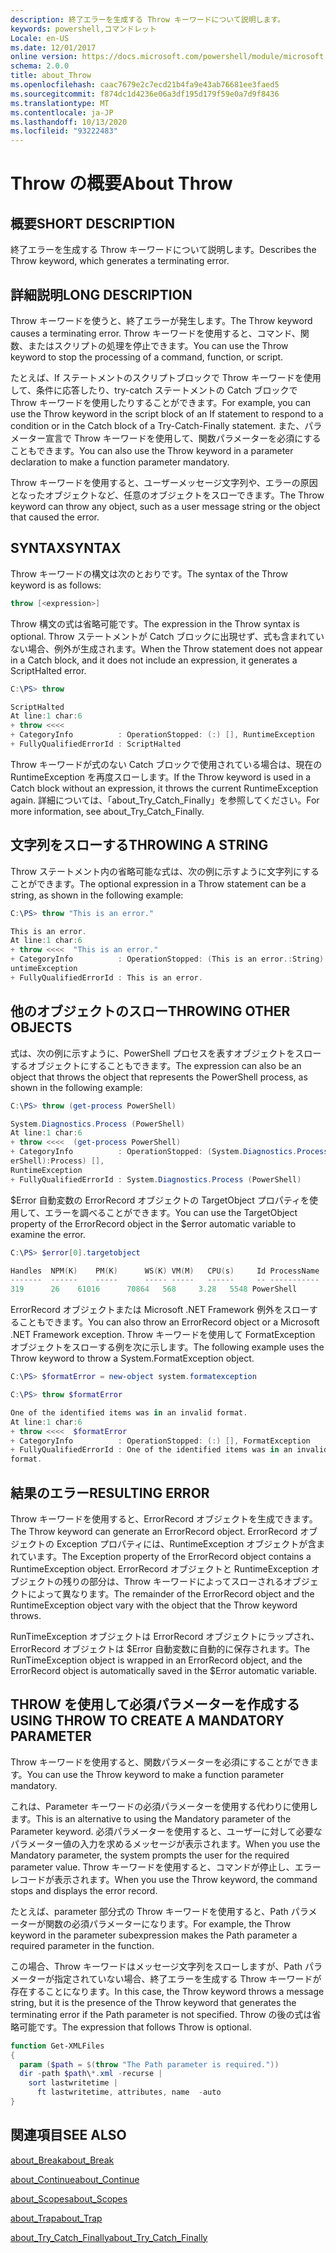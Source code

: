 ```yaml
---
description: 終了エラーを生成する Throw キーワードについて説明します。
keywords: powershell,コマンドレット
Locale: en-US
ms.date: 12/01/2017
online version: https://docs.microsoft.com/powershell/module/microsoft.powershell.core/about/about_throw?view=powershell-5.1&WT.mc_id=ps-gethelp
schema: 2.0.0
title: about_Throw
ms.openlocfilehash: caac7679e2c7ecd21b4fa9e43ab76681ee3faed5
ms.sourcegitcommit: f874dc1d4236e06a3df195d179f59e0a7d9f8436
ms.translationtype: MT
ms.contentlocale: ja-JP
ms.lasthandoff: 10/13/2020
ms.locfileid: "93222483"
---
```

# <a name="about-throw"></a><span data-ttu-id="93c7d-104">Throw の概要</span><span class="sxs-lookup"><span data-stu-id="93c7d-104">About Throw</span></span>

## <a name="short-description"></a><span data-ttu-id="93c7d-105">概要</span><span class="sxs-lookup"><span data-stu-id="93c7d-105">SHORT DESCRIPTION</span></span>

<span data-ttu-id="93c7d-106">終了エラーを生成する Throw キーワードについて説明します。</span><span class="sxs-lookup"><span data-stu-id="93c7d-106">Describes the Throw keyword, which generates a terminating error.</span></span>

## <a name="long-description"></a><span data-ttu-id="93c7d-107">詳細説明</span><span class="sxs-lookup"><span data-stu-id="93c7d-107">LONG DESCRIPTION</span></span>

<span data-ttu-id="93c7d-108">Throw キーワードを使うと、終了エラーが発生します。</span><span class="sxs-lookup"><span data-stu-id="93c7d-108">The Throw keyword causes a terminating error.</span></span> <span data-ttu-id="93c7d-109">Throw キーワードを使用すると、コマンド、関数、またはスクリプトの処理を停止できます。</span><span class="sxs-lookup"><span data-stu-id="93c7d-109">You can use the Throw keyword to stop the processing of a command, function, or script.</span></span>

<span data-ttu-id="93c7d-110">たとえば、If ステートメントのスクリプトブロックで Throw キーワードを使用して、条件に応答したり、try-catch ステートメントの Catch ブロックで Throw キーワードを使用したりすることができます。</span><span class="sxs-lookup"><span data-stu-id="93c7d-110">For example, you can use the Throw keyword in the script block of an If statement to respond to a condition or in the Catch block of a Try-Catch-Finally statement.</span></span> <span data-ttu-id="93c7d-111">また、パラメーター宣言で Throw キーワードを使用して、関数パラメーターを必須にすることもできます。</span><span class="sxs-lookup"><span data-stu-id="93c7d-111">You can also use the Throw keyword in a parameter declaration to make a function parameter mandatory.</span></span>

<span data-ttu-id="93c7d-112">Throw キーワードを使用すると、ユーザーメッセージ文字列や、エラーの原因となったオブジェクトなど、任意のオブジェクトをスローできます。</span><span class="sxs-lookup"><span data-stu-id="93c7d-112">The Throw keyword can throw any object, such as a user message string or the object that caused the error.</span></span>

## <a name="syntax"></a><span data-ttu-id="93c7d-113">SYNTAX</span><span class="sxs-lookup"><span data-stu-id="93c7d-113">SYNTAX</span></span>

<span data-ttu-id="93c7d-114">Throw キーワードの構文は次のとおりです。</span><span class="sxs-lookup"><span data-stu-id="93c7d-114">The syntax of the Throw keyword is as follows:</span></span>

```powershell
throw [<expression>]
```

<span data-ttu-id="93c7d-115">Throw 構文の式は省略可能です。</span><span class="sxs-lookup"><span data-stu-id="93c7d-115">The expression in the Throw syntax is optional.</span></span> <span data-ttu-id="93c7d-116">Throw ステートメントが Catch ブロックに出現せず、式も含まれていない場合、例外が生成されます。</span><span class="sxs-lookup"><span data-stu-id="93c7d-116">When the Throw statement does not appear in a Catch block, and it does not include an expression, it generates a ScriptHalted error.</span></span>

```powershell
C:\PS> throw

ScriptHalted
At line:1 char:6
+ throw <<<<
+ CategoryInfo          : OperationStopped: (:) [], RuntimeException
+ FullyQualifiedErrorId : ScriptHalted
```

<span data-ttu-id="93c7d-117">Throw キーワードが式のない Catch ブロックで使用されている場合は、現在の RuntimeException を再度スローします。</span><span class="sxs-lookup"><span data-stu-id="93c7d-117">If the Throw keyword is used in a Catch block without an expression, it throws the current RuntimeException again.</span></span> <span data-ttu-id="93c7d-118">詳細については、「about_Try_Catch_Finally」を参照してください。</span><span class="sxs-lookup"><span data-stu-id="93c7d-118">For more information, see about_Try_Catch_Finally.</span></span>

## <a name="throwing-a-string"></a><span data-ttu-id="93c7d-119">文字列をスローする</span><span class="sxs-lookup"><span data-stu-id="93c7d-119">THROWING A STRING</span></span>

<span data-ttu-id="93c7d-120">Throw ステートメント内の省略可能な式は、次の例に示すように文字列にすることができます。</span><span class="sxs-lookup"><span data-stu-id="93c7d-120">The optional expression in a Throw statement can be a string, as shown in the following example:</span></span>

```powershell
C:\PS> throw "This is an error."

This is an error.
At line:1 char:6
+ throw <<<<  "This is an error."
+ CategoryInfo          : OperationStopped: (This is an error.:String) [], R
untimeException
+ FullyQualifiedErrorId : This is an error.
```

## <a name="throwing-other-objects"></a><span data-ttu-id="93c7d-121">他のオブジェクトのスロー</span><span class="sxs-lookup"><span data-stu-id="93c7d-121">THROWING OTHER OBJECTS</span></span>

<span data-ttu-id="93c7d-122">式は、次の例に示すように、PowerShell プロセスを表すオブジェクトをスローするオブジェクトにすることもできます。</span><span class="sxs-lookup"><span data-stu-id="93c7d-122">The expression can also be an object that throws the object that represents the PowerShell process, as shown in the following example:</span></span>

```powershell
C:\PS> throw (get-process PowerShell)

System.Diagnostics.Process (PowerShell)
At line:1 char:6
+ throw <<<<  (get-process PowerShell)
+ CategoryInfo          : OperationStopped: (System.Diagnostics.Process (Pow
erShell):Process) [],
RuntimeException
+ FullyQualifiedErrorId : System.Diagnostics.Process (PowerShell)
```

<span data-ttu-id="93c7d-123">$Error 自動変数の ErrorRecord オブジェクトの TargetObject プロパティを使用して、エラーを調べることができます。</span><span class="sxs-lookup"><span data-stu-id="93c7d-123">You can use the TargetObject property of the ErrorRecord object in the $error automatic variable to examine the error.</span></span>

```powershell
C:\PS> $error[0].targetobject

Handles  NPM(K)    PM(K)      WS(K) VM(M)   CPU(s)     Id ProcessName
-------  ------    -----      ----- -----   ------     -- -----------
319      26    61016      70864   568     3.28   5548 PowerShell
```

<span data-ttu-id="93c7d-124">ErrorRecord オブジェクトまたは Microsoft .NET Framework 例外をスローすることもできます。</span><span class="sxs-lookup"><span data-stu-id="93c7d-124">You can also throw an ErrorRecord object or a Microsoft .NET Framework exception.</span></span> <span data-ttu-id="93c7d-125">Throw キーワードを使用して FormatException オブジェクトをスローする例を次に示します。</span><span class="sxs-lookup"><span data-stu-id="93c7d-125">The following example uses the Throw keyword to throw a System.FormatException object.</span></span>

```powershell
C:\PS> $formatError = new-object system.formatexception

C:\PS> throw $formatError

One of the identified items was in an invalid format.
At line:1 char:6
+ throw <<<<  $formatError
+ CategoryInfo          : OperationStopped: (:) [], FormatException
+ FullyQualifiedErrorId : One of the identified items was in an invalid
format.
```

## <a name="resulting-error"></a><span data-ttu-id="93c7d-126">結果のエラー</span><span class="sxs-lookup"><span data-stu-id="93c7d-126">RESULTING ERROR</span></span>

<span data-ttu-id="93c7d-127">Throw キーワードを使用すると、ErrorRecord オブジェクトを生成できます。</span><span class="sxs-lookup"><span data-stu-id="93c7d-127">The Throw keyword can generate an ErrorRecord object.</span></span> <span data-ttu-id="93c7d-128">ErrorRecord オブジェクトの Exception プロパティには、RuntimeException オブジェクトが含まれています。</span><span class="sxs-lookup"><span data-stu-id="93c7d-128">The Exception property of the ErrorRecord object contains a RuntimeException object.</span></span> <span data-ttu-id="93c7d-129">ErrorRecord オブジェクトと RuntimeException オブジェクトの残りの部分は、Throw キーワードによってスローされるオブジェクトによって異なります。</span><span class="sxs-lookup"><span data-stu-id="93c7d-129">The remainder of the ErrorRecord object and the RuntimeException object vary with the object that the Throw keyword throws.</span></span>

<span data-ttu-id="93c7d-130">RunTimeException オブジェクトは ErrorRecord オブジェクトにラップされ、ErrorRecord オブジェクトは $Error 自動変数に自動的に保存されます。</span><span class="sxs-lookup"><span data-stu-id="93c7d-130">The RunTimeException object is wrapped in an ErrorRecord object, and the ErrorRecord object is automatically saved in the $Error automatic variable.</span></span>

## <a name="using-throw-to-create-a-mandatory-parameter"></a><span data-ttu-id="93c7d-131">THROW を使用して必須パラメーターを作成する</span><span class="sxs-lookup"><span data-stu-id="93c7d-131">USING THROW TO CREATE A MANDATORY PARAMETER</span></span>

<span data-ttu-id="93c7d-132">Throw キーワードを使用すると、関数パラメーターを必須にすることができます。</span><span class="sxs-lookup"><span data-stu-id="93c7d-132">You can use the Throw keyword to make a function parameter mandatory.</span></span>

<span data-ttu-id="93c7d-133">これは、Parameter キーワードの必須パラメーターを使用する代わりに使用します。</span><span class="sxs-lookup"><span data-stu-id="93c7d-133">This is an alternative to using the Mandatory parameter of the Parameter keyword.</span></span> <span data-ttu-id="93c7d-134">必須パラメーターを使用すると、ユーザーに対して必要なパラメーター値の入力を求めるメッセージが表示されます。</span><span class="sxs-lookup"><span data-stu-id="93c7d-134">When you use the Mandatory parameter, the system prompts the user for the required parameter value.</span></span> <span data-ttu-id="93c7d-135">Throw キーワードを使用すると、コマンドが停止し、エラーレコードが表示されます。</span><span class="sxs-lookup"><span data-stu-id="93c7d-135">When you use the Throw keyword, the command stops and displays the error record.</span></span>

<span data-ttu-id="93c7d-136">たとえば、parameter 部分式の Throw キーワードを使用すると、Path パラメーターが関数の必須パラメーターになります。</span><span class="sxs-lookup"><span data-stu-id="93c7d-136">For example, the Throw keyword in the parameter subexpression makes the Path parameter a required parameter in the function.</span></span>

<span data-ttu-id="93c7d-137">この場合、Throw キーワードはメッセージ文字列をスローしますが、Path パラメーターが指定されていない場合、終了エラーを生成する Throw キーワードが存在することになります。</span><span class="sxs-lookup"><span data-stu-id="93c7d-137">In this case, the Throw keyword throws a message string, but it is the presence of the Throw keyword that generates the terminating error if the Path parameter is not specified.</span></span> <span data-ttu-id="93c7d-138">Throw の後の式は省略可能です。</span><span class="sxs-lookup"><span data-stu-id="93c7d-138">The expression that follows Throw is optional.</span></span>

```powershell
function Get-XMLFiles
{
  param ($path = $(throw "The Path parameter is required."))
  dir -path $path\*.xml -recurse |
    sort lastwritetime |
      ft lastwritetime, attributes, name  -auto
}
```

## <a name="see-also"></a><span data-ttu-id="93c7d-139">関連項目</span><span class="sxs-lookup"><span data-stu-id="93c7d-139">SEE ALSO</span></span>

[<span data-ttu-id="93c7d-140">about_Break</span><span class="sxs-lookup"><span data-stu-id="93c7d-140">about_Break</span></span>](about_Break.md)

[<span data-ttu-id="93c7d-141">about_Continue</span><span class="sxs-lookup"><span data-stu-id="93c7d-141">about_Continue</span></span>](about_Continue.md)

[<span data-ttu-id="93c7d-142">about_Scopes</span><span class="sxs-lookup"><span data-stu-id="93c7d-142">about_Scopes</span></span>](about_Scopes.md)

[<span data-ttu-id="93c7d-143">about_Trap</span><span class="sxs-lookup"><span data-stu-id="93c7d-143">about_Trap</span></span>](about_Trap.md)

[<span data-ttu-id="93c7d-144">about_Try_Catch_Finally</span><span class="sxs-lookup"><span data-stu-id="93c7d-144">about_Try_Catch_Finally</span></span>](about_Try_Catch_Finally.md)
